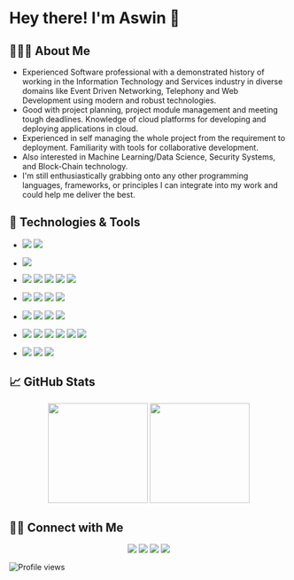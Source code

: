 # Hey there! I'm Aswin 👋

## 👨🏻‍💻 About Me

- Experienced Software professional with a demonstrated history of working in the Information Technology and Services industry in diverse domains like Event Driven Networking, Telephony and Web Development using modern and robust technologies.
- Good with project planning, project module management and meeting tough deadlines. Knowledge of cloud platforms for developing and deploying applications in cloud.
- Experienced in self managing the whole project from the requirement to deployment. Familiarity with tools for collaborative development.
- Also interested in Machine Learning/Data Science, Security Systems, and Block-Chain technology.
- I'm still enthusiastically grabbing onto any other programming languages, frameworks, or principles I can integrate into my work and could help me deliver the best.


## 🔧 Technologies & Tools

- ![](https://img.shields.io/badge/OS-Linux-informational?style=for-the-badge&logo=linux&logoColor=white&color=2E86C1)
![](https://img.shields.io/badge/OS-Windows-informational?style=for-the-badge&logo=windows&logoColor=white&color=2E86C1)

- ![](https://img.shields.io/badge/Shell-Bash-informational?style=for-the-badge&logo=gnu-bash&logoColor=white&color=2E86C1)

- ![](https://img.shields.io/badge/Code-Python-informational?style=for-the-badge&logo=python&logoColor=white&color=2E86C1)
![](https://img.shields.io/badge/Code-Java-informational?style=for-the-badge&logo=java&logoColor=white&color=2E86C1)
![](https://img.shields.io/badge/Code-JavaScript-informational?style=for-the-badge&logo=javascript&logoColor=white&color=2E86C1)
![](https://img.shields.io/badge/Code-HTML5-informational?style=for-the-badge&logo=html5&logoColor=white&color=2E86C1)
![](https://img.shields.io/badge/Code-CSS3-informational?style=for-the-badge&logo=css3&logoColor=white&color=2E86C1)

- ![](https://img.shields.io/badge/Py-Django-informational?style=for-the-badge&logo=django&logoColor=white&color=2E86C1)
![](https://img.shields.io/badge/Py-Flask-informational?style=for-the-badge&logo=Flask&logoColor=white&color=2E86C1)
![](https://img.shields.io/badge/Py-FastAPI-informational?style=for-the-badge&logo=fastapi&logoColor=white&color=2E86C1)
![](https://img.shields.io/badge/Js-React-informational?style=for-the-badge&logo=react&logoColor=white&color=2E86C1)

- ![](https://img.shields.io/badge/DB-MySQL-informational?style=for-the-badge&logo=mysql&logoColor=white&color=2E86C1)
![](https://img.shields.io/badge/DB-PostgreSQL-informational?style=for-the-badge&logo=postgresql&logoColor=white&color=2E86C1)
![](https://img.shields.io/badge/DB-Oracle_DB-informational?style=for-the-badge&logo=oracle&logoColor=white&color=2E86C1)
![](https://img.shields.io/badge/DB-MongoDB-informational?style=for-the-badge&logo=mongodb&logoColor=white&color=2E86C1)

- ![](https://img.shields.io/badge/Tools-Git-informational?style=for-the-badge&logo=git&logoColor=white&color=2E86C1)
![](https://img.shields.io/badge/Tools-Github-informational?style=for-the-badge&logo=github&logoColor=white&color=2E86C1)
![](https://img.shields.io/badge/Tools-Docker-informational?style=for-the-badge&logo=docker&logoColor=white&color=2E86C1)
![](https://img.shields.io/badge/Tools-Jira-informational?style=for-the-badge&logo=jira&logoColor=white&color=2E86C1)
![](https://img.shields.io/badge/Tools-VS_Code-informational?style=for-the-badge&logo=visual-studio-code&logoColor=white&color=2E86C1)
![](https://img.shields.io/badge/Tools-PyCharm-informational?style=for-the-badge&logo=pycharm&logoColor=white&color=2E86C1)

- ![](https://img.shields.io/badge/Cloud-Amazon_AWS-informational?style=for-the-badge&logo=amazon-aws&logoColor=white&color=2E86C1)
![](https://img.shields.io/badge/Cloud-Heroku-informational?style=for-the-badge&logo=heroku&logoColor=white&color=2E86C1)
![](https://img.shields.io/badge/Cloud-Digital_Ocean-informational?style=for-the-badge&logo=digitalocean&logoColor=white&color=2E86C1)



## &#x1f4c8; GitHub Stats

<p align="center">
  <img height="180em" src="https://github-readme-stats-eight-theta.vercel.app/api?username=tnaswin&show_icons=true&include_all_commits=true&count_private=true" />
  <img height="180em" src="https://github-readme-stats-eight-theta.vercel.app/api/top-langs/?username=tnaswin&layout=compact" />
</p>



## 🤝🏻 Connect with Me 

<p align="center">
<a href="https://tnaswin.github.io"><img src="https://img.shields.io/badge/-Portfolio-3423A6?style=for-the-badge&logo=Google-Chrome&logoColor=white"/></a>
<a href="https://linkedin.com/in/tnaswin"><img src="https://img.shields.io/badge/-LinkedIn-0077B5?style=for-the-badge&logo=Linkedin&logoColor=white"/></a>
<a href="https://instagram.com/tnaswin"><img src="https://img.shields.io/badge/-Instagram-E4405F?style=for-the-badge&logo=Instagram&logoColor=white"/></a>
<a href="https://facebook.com/tnaswin"><img src="https://img.shields.io/badge/-Facebook-1877F2?style=for-the-badge&logo=Facebook&logoColor=white"/></a>
</p>


![Profile views](https://gpvc.arturio.dev/tnaswin)

<!--
### Hi there 👋
**tnaswin/tnaswin** is a ✨ _special_ ✨ repository because its `README.md` (this file) appears on your GitHub profile.

Here are some ideas to get you started:

- 🔭 I’m currently working on ...
- 🌱 I’m currently learning ...
- 👯 I’m looking to collaborate on ...
- 🤔 I’m looking for help with ...
- 💬 Ask me about ...
- 📫 How to reach me: ...
- 😄 Pronouns: ...
- ⚡ Fun fact: ...
-->
